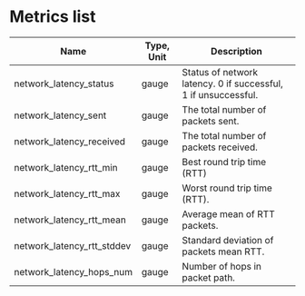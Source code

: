 # Metrics list

| Name                       | Type, Unit | Description                                                    |
| -------------------------- | ---------- | -------------------------------------------------------------- |
| network_latency_status     | gauge      | Status of network latency. 0 if successful, 1 if unsuccessful. |
| network_latency_sent       | gauge      | The total number of packets sent.                              |
| network_latency_received   | gauge      | The total number of packets received.                          |
| network_latency_rtt_min    | gauge      | Best round trip time (RTT)                                     |
| network_latency_rtt_max    | gauge      | Worst round trip time (RTT).                                   |
| network_latency_rtt_mean   | gauge      | Average mean of RTT packets.                                   |
| network_latency_rtt_stddev | gauge      | Standard deviation of packets mean RTT.                        |
| network_latency_hops_num   | gauge      | Number of hops in packet path.                                 |
